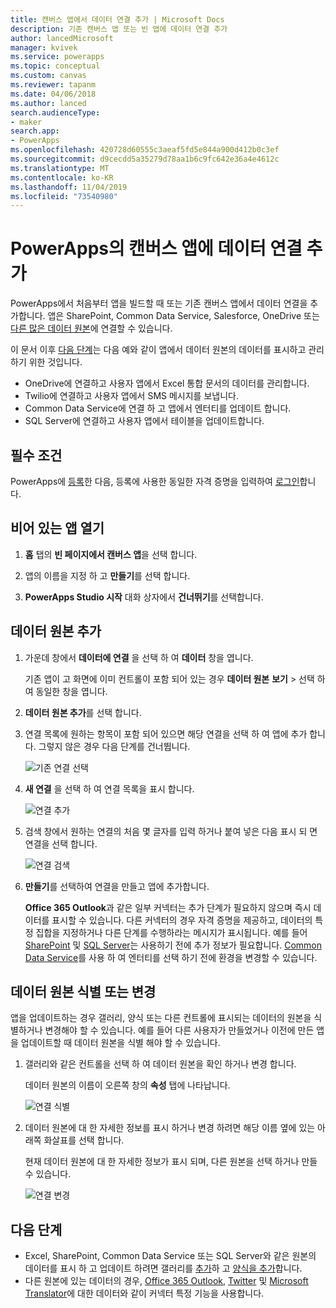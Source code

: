 ```yaml
---
title: 캔버스 앱에서 데이터 연결 추가 | Microsoft Docs
description: 기존 캔버스 앱 또는 빈 앱에 데이터 연결 추가
author: lancedMicrosoft
manager: kvivek
ms.service: powerapps
ms.topic: conceptual
ms.custom: canvas
ms.reviewer: tapanm
ms.date: 04/06/2018
ms.author: lanced
search.audienceType:
- maker
search.app:
- PowerApps
ms.openlocfilehash: 420728d60555c3aeaf5fd5e844a900d412b0c3ef
ms.sourcegitcommit: d9cecdd5a35279d78aa1b6c9fc642e36a4e4612c
ms.translationtype: MT
ms.contentlocale: ko-KR
ms.lasthandoff: 11/04/2019
ms.locfileid: "73540980"
---
```

# <a name="add-a-data-connection-to-a-canvas-app-in-powerapps"></a>PowerApps의 캔버스 앱에 데이터 연결 추가

PowerApps에서 처음부터 앱을 빌드할 때 또는 기존 캔버스 앱에서 데이터 연결을 추가합니다. 앱은 SharePoint, Common Data Service, Salesforce, OneDrive 또는 [다른 많은 데이터 원본](connections-list.md)에 연결할 수 있습니다.

이 문서 이후 [다음 단계](#next-steps)는 다음 예와 같이 앱에서 데이터 원본의 데이터를 표시하고 관리하기 위한 것입니다.

* OneDrive에 연결하고 사용자 앱에서 Excel 통합 문서의 데이터를 관리합니다.
* Twilio에 연결하고 사용자 앱에서 SMS 메시지를 보냅니다.
* Common Data Service에 연결 하 고 앱에서 엔터티를 업데이트 합니다.
* SQL Server에 연결하고 사용자 앱에서 테이블을 업데이트합니다.

## <a name="prerequisites"></a>필수 조건

PowerApps에 [등록](../signup-for-powerapps.md)한 다음, 등록에 사용한 동일한 자격 증명을 입력하여 [로그인](https://make.powerapps.com?utm_source=padocs&utm_medium=linkinadoc&utm_campaign=referralsfromdoc)합니다.

## <a name="open-a-blank-app"></a>비어 있는 앱 열기

1. **홈** 탭의 **빈 페이지에서 캔버스 앱**을 선택 합니다.

1. 앱의 이름을 지정 하 고 **만들기**를 선택 합니다.

1. **PowerApps Studio 시작** 대화 상자에서 **건너뛰기**를 선택합니다.

## <a name="add-data-source"></a>데이터 원본 추가

1. 가운데 창에서 **데이터에 연결** 을 선택 하 여 **데이터** 창을 엽니다.

    기존 앱이 고 화면에 이미 컨트롤이 포함 되어 있는 경우 **데이터 원본** **보기** > 선택 하 여 동일한 창을 엽니다.

1. **데이터 원본 추가**를 선택 합니다.

1. 연결 목록에 원하는 항목이 포함 되어 있으면 해당 연결을 선택 하 여 앱에 추가 합니다. 그렇지 않은 경우 다음 단계를 건너뜁니다.

    ![기존 연결 선택](./media/add-data-connection/choose-existing-connection.png)

1. **새 연결** 을 선택 하 여 연결 목록을 표시 합니다.

    ![연결 추가](./media/add-data-connection/add-connection.png)

1. 검색 창에서 원하는 연결의 처음 몇 글자를 입력 하거나 붙여 넣은 다음 표시 되 면 연결을 선택 합니다.

    ![연결 검색](./media/add-data-connection/search-connections.png)

1. **만들기**를 선택하여 연결을 만들고 앱에 추가합니다.

    **Office 365 Outlook**과 같은 일부 커넥터는 추가 단계가 필요하지 않으며 즉시 데이터를 표시할 수 있습니다. 다른 커넥터의 경우 자격 증명을 제공하고, 데이터의 특정 집합을 지정하거나 다른 단계를 수행하라는 메시지가 표시됩니다. 예를 들어 [SharePoint](connections/connection-sharepoint-online.md) 및 [SQL Server](connections/connection-azure-sqldatabase.md)는 사용하기 전에 추가 정보가 필요합니다. [Common Data Service](connections/connection-common-data-service.md)를 사용 하 여 엔터티를 선택 하기 전에 환경을 변경할 수 있습니다.

## <a name="identify-or-change-a-data-source"></a>데이터 원본 식별 또는 변경
앱을 업데이트하는 경우 갤러리, 양식 또는 다른 컨트롤에 표시되는 데이터의 원본을 식별하거나 변경해야 할 수 있습니다. 예를 들어 다른 사용자가 만들었거나 이전에 만든 앱을 업데이트할 때 데이터 원본을 식별 해야 할 수 있습니다.

1. 갤러리와 같은 컨트롤을 선택 하 여 데이터 원본을 확인 하거나 변경 합니다.

    데이터 원본의 이름이 오른쪽 창의 **속성** 탭에 나타납니다.

    ![연결 식별](./media/add-data-connection/identify-connection.png)

1. 데이터 원본에 대 한 자세한 정보를 표시 하거나 변경 하려면 해당 이름 옆에 있는 아래쪽 화살표를 선택 합니다.

    현재 데이터 원본에 대 한 자세한 정보가 표시 되며, 다른 원본을 선택 하거나 만들 수 있습니다.

    ![연결 변경](./media/add-data-connection/change-connection.png)

## <a name="next-steps"></a>다음 단계

* Excel, SharePoint, Common Data Service 또는 SQL Server와 같은 원본의 데이터를 표시 하 고 업데이트 하려면 갤러리를 [추가](add-gallery.md)하 고 [양식을 추가](add-form.md)합니다.
* 다른 원본에 있는 데이터의 경우, [Office 365 Outlook](connections/connection-office365-outlook.md), [Twitter](connections/connection-twitter.md) 및 [Microsoft Translator](connections/connection-microsoft-translator.md)에 대한 데이터와 같이 커넥터 특정 기능을 사용합니다.
